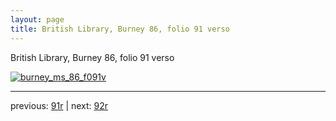 ```yaml
---
layout: page
title: British Library, Burney 86, folio 91 verso
---
```


British Library, Burney 86, folio 91 verso

[![burney_ms_86_f091v](http://www.homermultitext.org/iipsrv?IIIF=/project/homer/pyramidal/deepzoom/bl/burney86imgs/v1/burney_ms_86_f091v.tif/full/800,/0/default.jpg)](http://www.homermultitext.org/ict2/?urn=urn:cite2:bl:burney86imgs.v1:burney_ms_86_f091v) 

---

previous:  [91r](../91r/) | next: [92r](../92r/)